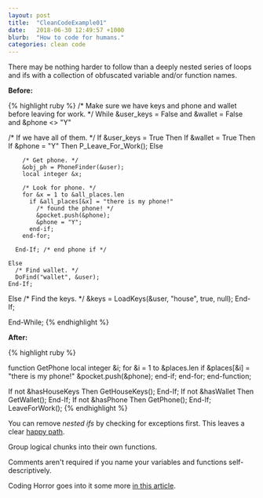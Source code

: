 ```yaml
---
layout: post
title:  "CleanCodeExample01"
date:   2018-06-30 12:49:57 +1000
blurb:  "How to code for humans."
categories: clean code
---
```


There may be nothing harder to follow than a deeply nested series of loops and ifs with a collection of obfuscated variable and/or function names.

**Before:**

{% highlight ruby %}
/* Make sure we have keys and phone and wallet
   before leaving for work. */
While &user_keys = False and
  &wallet = False and
  &phone <> "Y"

  /* If we have all of them. */
  If &user_keys = True Then
    If &wallet = True Then
      If &phone = "Y" Then
        P_Leave_For_Work();
      Else

        /* Get phone. */
        &obj_ph = PhoneFinder(&user);
        local integer &x;

        /* Look for phone. */
        for &x = 1 to &all_places.len
          if &all_places[&x] = "there is my phone!"
            /* found the phone! */
            &pocket.push(&phone);
            &phone = "Y";
          end-if;
        end-for;

      End-If; /* end phone if */

    Else    
      /* Find wallet. */
      DoFind("wallet", &user);
    End-If;

  Else
    /* Find the keys. */
    &keys = LoadKeys(&user, "house", true, null);
  End-If;

End-While;
{% endhighlight %}

**After:**

{% highlight ruby %}

function GetPhone
  local integer &i;
  for &i = 1 to &places.len
    if &places[&i] = "there is my phone!"
      &pocket.push(&phone);
    end-if;
  end-for;
end-function;

If not &hasHouseKeys Then
  GetHouseKeys();
End-If;
If not &hasWallet Then
  GetWallet();
End-If;
If not &hasPhone Then
  GetPhone();
End-If;
LeaveForWork();
{% endhighlight %}

You can remove *nested ifs* by checking for exceptions first. This leaves a clear [happy path](https://en.wikipedia.org/wiki/Happy_path).

Group logical chunks into their own functions.

Comments aren't required if you name your variables and functions self-descriptively.

Coding Horror goes into it some more [in this article](https://blog.codinghorror.com/flattening-arrow-code/).

